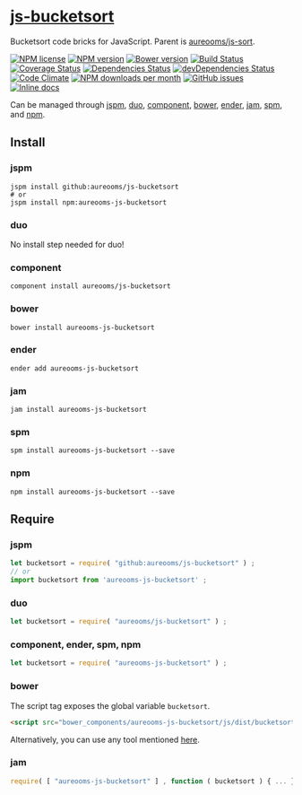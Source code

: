 [js-bucketsort](http://aureooms.github.io/js-bucketsort)
==

Bucketsort code bricks for JavaScript. Parent is
[aureooms/js-sort](https://github.com/aureooms/js-sort).

[![NPM license](http://img.shields.io/npm/l/aureooms-js-bucketsort.svg?style=flat)](https://raw.githubusercontent.com/aureooms/js-bucketsort/master/LICENSE)
[![NPM version](http://img.shields.io/npm/v/aureooms-js-bucketsort.svg?style=flat)](https://www.npmjs.org/package/aureooms-js-bucketsort)
[![Bower version](http://img.shields.io/bower/v/aureooms-js-bucketsort.svg?style=flat)](http://bower.io/search/?q=aureooms-js-bucketsort)
[![Build Status](http://img.shields.io/travis/aureooms/js-bucketsort.svg?style=flat)](https://travis-ci.org/aureooms/js-bucketsort)
[![Coverage Status](http://img.shields.io/coveralls/aureooms/js-bucketsort.svg?style=flat)](https://coveralls.io/r/aureooms/js-bucketsort)
[![Dependencies Status](http://img.shields.io/david/aureooms/js-bucketsort.svg?style=flat)](https://david-dm.org/aureooms/js-bucketsort#info=dependencies)
[![devDependencies Status](http://img.shields.io/david/dev/aureooms/js-bucketsort.svg?style=flat)](https://david-dm.org/aureooms/js-bucketsort#info=devDependencies)
[![Code Climate](http://img.shields.io/codeclimate/github/aureooms/js-bucketsort.svg?style=flat)](https://codeclimate.com/github/aureooms/js-bucketsort)
[![NPM downloads per month](http://img.shields.io/npm/dm/aureooms-js-bucketsort.svg?style=flat)](https://www.npmjs.org/package/aureooms-js-bucketsort)
[![GitHub issues](http://img.shields.io/github/issues/aureooms/js-bucketsort.svg?style=flat)](https://github.com/aureooms/js-bucketsort/issues)
[![Inline docs](http://inch-ci.org/github/aureooms/js-bucketsort.svg?branch=master&style=shields)](http://inch-ci.org/github/aureooms/js-bucketsort)

Can be managed through [jspm](https://github.com/jspm/jspm-cli),
[duo](https://github.com/duojs/duo),
[component](https://github.com/componentjs/component),
[bower](https://github.com/bower/bower),
[ender](https://github.com/ender-js/Ender),
[jam](https://github.com/caolan/jam),
[spm](https://github.com/spmjs/spm),
and [npm](https://github.com/npm/npm).

## Install

### jspm
```terminal
jspm install github:aureooms/js-bucketsort
# or
jspm install npm:aureooms-js-bucketsort
```
### duo
No install step needed for duo!

### component
```terminal
component install aureooms/js-bucketsort
```

### bower
```terminal
bower install aureooms-js-bucketsort
```

### ender
```terminal
ender add aureooms-js-bucketsort
```

### jam
```terminal
jam install aureooms-js-bucketsort
```

### spm
```terminal
spm install aureooms-js-bucketsort --save
```

### npm
```terminal
npm install aureooms-js-bucketsort --save
```

## Require
### jspm
```js
let bucketsort = require( "github:aureooms/js-bucketsort" ) ;
// or
import bucketsort from 'aureooms-js-bucketsort' ;
```
### duo
```js
let bucketsort = require( "aureooms/js-bucketsort" ) ;
```

### component, ender, spm, npm
```js
let bucketsort = require( "aureooms-js-bucketsort" ) ;
```

### bower
The script tag exposes the global variable `bucketsort`.
```html
<script src="bower_components/aureooms-js-bucketsort/js/dist/bucketsort.min.js"></script>
```
Alternatively, you can use any tool mentioned [here](http://bower.io/docs/tools/).

### jam
```js
require( [ "aureooms-js-bucketsort" ] , function ( bucketsort ) { ... } ) ;
```
